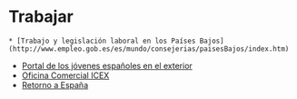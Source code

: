   Trabajar
========

    * [Trabajo y legislación laboral en los Países Bajos](http://www.empleo.gob.es/es/mundo/consejerias/paisesBajos/index.htm)
* [Portal de los jóvenes españoles en el exterior](http://www.cext.es/)
* [Oficina Comercial ICEX](http://www.icex.es/icex/es/navegacion-principal/todos-nuestros-servicios/informacion-de-mercados/paises/navegacion-principal/portada/index.html?idPais=NL)
* [Retorno a España](http://www.empleo.gob.es/es/mundo/consejerias/paisesBajos/retorno/index.htm)

   